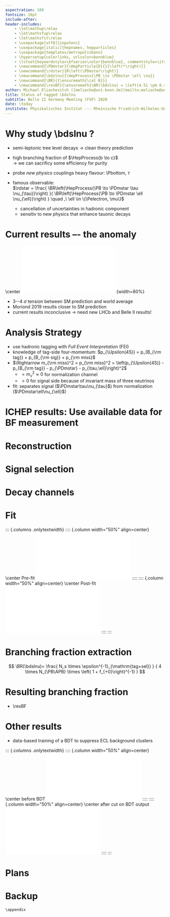 ```yaml
---
aspectration: 169
fontsize: 16pt
include-after:
header-includes:
    - \let\mathup\relax
    - \let\mathsfup\relax
    - \let\mathsfit\relax
    - \usepackage[utf8]{inputenc}
    - \usepackage[italic]{hepnames, hepparticles}
    - \usepackage{templates/metropolisbonn}
    - \hypersetup{colorlinks, urlcolor=bonnblue}
    - \lstset{keywordstyle=\bfseries\color{bonnblue}, commentstyle=\itshape\color{bonnunigrau}, identifierstyle=\color{bonntextgrau}, stringstyle=\color{bonnyellow}}
    - \newcommand{\PDmstar}{\HepParticle{D}{}{\left(*\right)}}
    - \newcommand{\rdstar}{R\left(\PDmstar\right)}
    - \newcommand{\bdslnu}{\HepProcess{\PB \to \PDmstar \ell \nu}}
    - \newcommand{\BR}{{\ensuremath{\cal B}}}
    - \newcommand{\resBF}{\ensuremath{\BR(\bdslnu) = \left(4.51 \pm 0.41_{\mathrm{stat}}\pm0.27_{\mathrm{syst}} \pm 0.45_{\mathrm{\pi_s}}\right) \%}\xspace}
author: Michael Eliachevitch ([meliache@uni-bonn.de](mailto:meliache@uni-bonn.de))
title: Status of tagged \bdslnu
subtitle: Belle II Germany Meeting (FSP) 2020
date: \today
institute: Physikalisches Institut --- Rheinische Friedrich-Wilhelms-Universität Bonn
---
```


# Why study  \bdslnu ? #

- semi-leptonic tree level decays → clean theory prediction
- high branching fraction of $\HepProcess{b \to c}$  
  → we can sacrificy some efficiency for purity
- probe *new physics* couplings heavy flavour: \Pbottom, $\tau$

- famous observable:  
  $\rdstar = \frac{
  \BR\left(\HepProcess{\PB \to \PDmstar \tau \nu_{\tau}}\right)
  }{
  \BR\left(\HepProcess{\PB \to \PDmstar \ell \nu_{\ell}}\right)
  }
  \quad ,\ \ell \in \{\Pelectron, \mu\}$
  - cancellation of uncertainties in hadronic component
  - sensitiv to new physics that enhance tauonic decays

  <!-- TODO: image of decay -->

# Current results –- the anomaly

\center
![](figures/hflav_rdrds_spring2019_cut.pdf){width=80%}

- 3--4 $\sigma$ tension between SM prediction and world average
- Moriond 2019 results closer to SM prediction
- current results inconclusive → need new LHCb and Belle II results!

# Analysis Strategy #

- use hadronic tagging with *Full Event Interpretation* (FEI)
- knowledge of tag-side four-momentum:
  $p_{\Upsilon(4S)} = p_{B_{\rm tag}} + p_{B_{\rm sig}} + p_{\rm miss}$
- $\Rightarrow m_{\rm miss}^2 = p_{\rm miss}^2 =
  \left(p_{\Upsilon(4S)} - p_{B_{\rm tag}} - p_{\PDmstar} - p_{\tau,\ell}\right)^2$
  - $= m_\nu^2 \approx 0$ for normalization channel
  - $> 0$ for signal side because of invariant mass of three neutrinos
- fit: separates signal ($\PDmstar\tau\nu_{\tau}$) from normalization ($\PDmstar\ell\nu_{\ell}$) 


# ICHEP results: Use available data for BF measurement #
   
# Reconstruction #

# Signal selection #

# Decay channels #

# Fit #

::: {.columns .onlytextwidth}
:::: {.column width="50%" align=center}
\center
Pre-fit
![](figures/Prefit_MM2.pdf)
::::
:::: {.column width="50%" align=center}
\center
Post-fit
![](figures/Postfit_MM2.pdf)
::::
:::

# Branching fraction extraction #

$$
\BR(\bdslnu)=  \frac{
    N_s \times \epsilon^{-1}_{\mathrm{tag+sel}}
    } {
    4 \times N_{\PB\APB} \times \left( 1 + f_{+0}\right)^{-1} }
$$

# Resulting branching fraction #


- \resBF

# Other results #

- data-based training of a BDT to suppress ECL background clusters

::: {.columns .onlytextwidth}
:::: {.column width="50%" align=center}
\center
before BDT
![](figures/ROE_neextraBefore.pdf)
::::
:::: {.column width="50%" align=center}
\center
after cut on BDT output
![](figures/ROE_neextraAfter.pdf)
::::
:::


# Plans #

Backup
======

```{=latex}
\appendix
```


<!-- Compile with: pandoc talk.md --pdf-engine xelatex --to beamer -o talk.pdf -->
